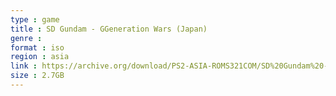 ```yaml
---
type : game
title : SD Gundam - GGeneration Wars (Japan)
genre : 
format : iso
region : asia
link : https://archive.org/download/PS2-ASIA-ROMS321COM/SD%20Gundam%20-%20GGeneration%20Wars%20%28Japan%29.7z
size : 2.7GB
---
```

